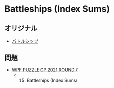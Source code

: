 # Battleships (Index Sums)

## オリジナル
- [バトルシップ](battleships.md)

## 問題
- [WPF PUZZLE GP 2021 ROUND 7](../questions/wpfpgp2021-7.md)
	- 15. Battleships (Index Sums)
